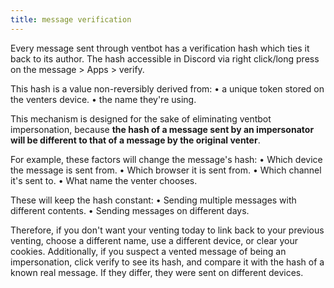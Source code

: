 ```yaml
---
title: message verification
---
```


Every message sent through ventbot has a verification hash which ties it back to its author.
The hash accessible in Discord via right click/long press on the message > Apps > verify.

This hash is a value non-reversibly derived from:
• a unique token stored on the venters device.
• the name they're using.

This mechanism is designed for the sake of eliminating ventbot impersonation, because **the hash of a message sent by an impersonator will be different to that of a message by the original venter**.

For example, these factors will change the message's hash:
• Which device the message is sent from.
• Which browser it is sent from.
• Which channel it's sent to.
• What name the venter chooses.

These will keep the hash constant:
• Sending multiple messages with different contents.
• Sending messages on different days.

Therefore, if you don't want your venting today to link back to your previous venting, choose a different name, use a different device, or clear your cookies.
Additionally, if you suspect a vented message of being an impersonation, click verify to see its hash, and compare it with the hash of a known real message. If they differ, they were sent on different devices.